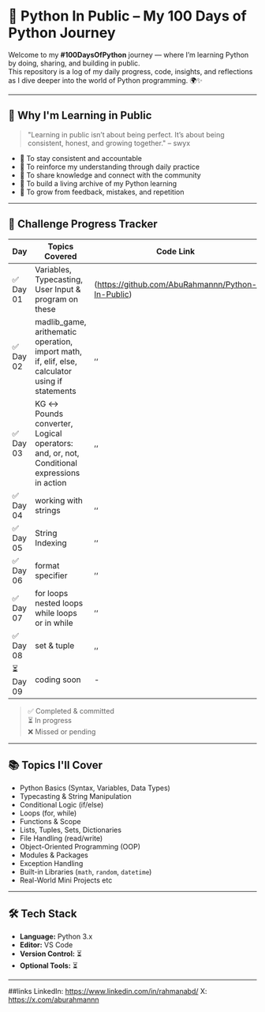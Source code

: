 # 🐍 Python In Public – My 100 Days of Python Journey

Welcome to my **#100DaysOfPython** journey — where I’m learning Python by doing, sharing, and building in public.  
This repository is a log of my daily progress, code, insights, and reflections as I dive deeper into the world of Python programming. 🌍✨

---

## 🚀 Why I'm Learning in Public

> "Learning in public isn’t about being perfect. It’s about being consistent, honest, and growing together." – swyx

- 🔁 To stay consistent and accountable
- 🧠 To reinforce my understanding through daily practice
- 📢 To share knowledge and connect with the community
- 📁 To build a living archive of my Python learning
- 🌱 To grow from feedback, mistakes, and repetition

---

## 📅 Challenge Progress Tracker

| Day | Topics Covered | Code Link |
|-----|----------------|-----------|
| ✅ Day 01 | Variables, Typecasting, User Input & program on these | (https://github.com/AbuRahmannn/Python-In-Public) |
| ✅ Day 02 | madlib_game, arithematic operation, import math, if, elif, else, calculator using if statements | ,, |
| ✅ Day 03 | KG ↔️ Pounds converter, Logical operators: and, or, not, Conditional expressions in action | ,, |
| ✅ Day 04 | working with strings  | ,, |
| ✅ Day 05 | String Indexing  | ,, |
| ✅ Day 06 | format specifier | ,, |
| ✅ Day 07 | for loops nested loops while loops or in while | ,, |
| ✅ Day 08 | set & tuple | ,, |
| ⏳ Day 09 | coding soon | - |

> ✅ Completed & committed  
> ⏳ In progress  
> ❌ Missed or pending

---

## 📚 Topics I'll Cover

- Python Basics (Syntax, Variables, Data Types)
- Typecasting & String Manipulation
- Conditional Logic (if/else)
- Loops (for, while)
- Functions & Scope
- Lists, Tuples, Sets, Dictionaries
- File Handling (read/write)
- Object-Oriented Programming (OOP)
- Modules & Packages
- Exception Handling
- Built-in Libraries (`math`, `random`, `datetime`)
- Real-World Mini Projects
etc

---

## 🛠 Tech Stack

- **Language:** Python 3.x  
- **Editor:** VS Code 
- **Version Control:** ⏳
- **Optional Tools:** ⏳

---

##links
LinkedIn: https://www.linkedin.com/in/rahmanabd/
X: https://x.com/aburahmannn

